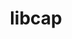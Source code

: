 ---
title: "libcap"
layout: cache
categories: [package, develop-2024-05-12]
meta: {"versions": ["2.68"], "compilers": ["cce@=15.0.1", "gcc@=10.3.0", "gcc@=11.4.0", "gcc@=7.5.0", "gcc@=9.4.0", "oneapi@=2024.0.0"], "oss": ["rhel8", "sle_hpc15", "ubuntu18.04", "ubuntu20.04", "ubuntu22.04"], "platforms": ["linux"], "targets": ["neoverse_v1", "neoverse_v2", "ppc64le", "x86_64_v3", "x86_64_v4", "zen4"], "stacks": ["developer-tools", "e4s", "e4s-cray-rhel", "e4s-cray-sles", "e4s-neoverse-v2", "e4s-neoverse_v1", "e4s-oneapi", "e4s-power", "root"], "num_specs": 8, "num_specs_by_stack": {"root": 8, "e4s-cray-rhel": 1, "e4s-cray-sles": 1, "developer-tools": 1, "e4s-power": 1, "e4s-neoverse_v1": 1, "e4s-neoverse-v2": 1, "e4s": 1, "e4s-oneapi": 1}}
spec_details: [{"hash": "o2fnet4eumuunfi53mizywpyfj24pobn", "compiler": "cce@=15.0.1", "versions": ["2.68"], "os": "rhel8", "platform": "linux", "target": "zen4", "variants": ["build_system=makefile"], "stacks": ["root", "e4s-cray-rhel"], "size": "-", "tarball": "https://binaries.spack.io/releases/develop-2024-05-12/build_cache/linux-rhel8-zen4/cce-15.0.1/libcap-2.68/linux-rhel8-zen4-cce-15.0.1-libcap-2.68-o2fnet4eumuunfi53mizywpyfj24pobn.spack"}, {"hash": "6l5fxzvzh6bkdrth7hipaemsljubmida", "compiler": "gcc@=10.3.0", "versions": ["2.68"], "os": "sle_hpc15", "platform": "linux", "target": "x86_64_v4", "variants": ["build_system=makefile"], "stacks": ["root", "e4s-cray-sles"], "size": "-", "tarball": "https://binaries.spack.io/releases/develop-2024-05-12/build_cache/linux-sle_hpc15-x86_64_v4/gcc-10.3.0/libcap-2.68/linux-sle_hpc15-x86_64_v4-gcc-10.3.0-libcap-2.68-6l5fxzvzh6bkdrth7hipaemsljubmida.spack"}, {"hash": "4qeejzy5owhplk4adc2tb46s7xbgtqlb", "compiler": "gcc@=7.5.0", "versions": ["2.68"], "os": "ubuntu18.04", "platform": "linux", "target": "x86_64_v3", "variants": ["build_system=makefile"], "stacks": ["root", "developer-tools"], "size": "-", "tarball": "https://binaries.spack.io/releases/develop-2024-05-12/build_cache/linux-ubuntu18.04-x86_64_v3/gcc-7.5.0/libcap-2.68/linux-ubuntu18.04-x86_64_v3-gcc-7.5.0-libcap-2.68-4qeejzy5owhplk4adc2tb46s7xbgtqlb.spack"}, {"hash": "ftkqsh76ddelfg4q6e77emkn5tgnmuqk", "compiler": "gcc@=9.4.0", "versions": ["2.68"], "os": "ubuntu20.04", "platform": "linux", "target": "ppc64le", "variants": ["build_system=makefile"], "stacks": ["e4s-power", "root"], "size": "-", "tarball": "https://binaries.spack.io/releases/develop-2024-05-12/build_cache/linux-ubuntu20.04-ppc64le/gcc-9.4.0/libcap-2.68/linux-ubuntu20.04-ppc64le-gcc-9.4.0-libcap-2.68-ftkqsh76ddelfg4q6e77emkn5tgnmuqk.spack"}, {"hash": "664kwdvezqw2k663nbm3gd23lp4ccsh7", "compiler": "gcc@=11.4.0", "versions": ["2.68"], "os": "ubuntu22.04", "platform": "linux", "target": "neoverse_v1", "variants": ["build_system=makefile"], "stacks": ["e4s-neoverse_v1", "root"], "size": "-", "tarball": "https://binaries.spack.io/releases/develop-2024-05-12/build_cache/linux-ubuntu22.04-neoverse_v1/gcc-11.4.0/libcap-2.68/linux-ubuntu22.04-neoverse_v1-gcc-11.4.0-libcap-2.68-664kwdvezqw2k663nbm3gd23lp4ccsh7.spack"}, {"hash": "xetzgrlsshojdsmcgczykaknbji3opv5", "compiler": "gcc@=11.4.0", "versions": ["2.68"], "os": "ubuntu22.04", "platform": "linux", "target": "neoverse_v2", "variants": ["build_system=makefile"], "stacks": ["root", "e4s-neoverse-v2"], "size": "-", "tarball": "https://binaries.spack.io/releases/develop-2024-05-12/build_cache/linux-ubuntu22.04-neoverse_v2/gcc-11.4.0/libcap-2.68/linux-ubuntu22.04-neoverse_v2-gcc-11.4.0-libcap-2.68-xetzgrlsshojdsmcgczykaknbji3opv5.spack"}, {"hash": "onaa7cwt2pl57aw4steaztloaoyqvwwf", "compiler": "gcc@=11.4.0", "versions": ["2.68"], "os": "ubuntu22.04", "platform": "linux", "target": "x86_64_v3", "variants": ["build_system=makefile"], "stacks": ["root", "e4s"], "size": "-", "tarball": "https://binaries.spack.io/releases/develop-2024-05-12/build_cache/linux-ubuntu22.04-x86_64_v3/gcc-11.4.0/libcap-2.68/linux-ubuntu22.04-x86_64_v3-gcc-11.4.0-libcap-2.68-onaa7cwt2pl57aw4steaztloaoyqvwwf.spack"}, {"hash": "ih3fbc6t7lwxacqpjm44lvdlx5atmk35", "compiler": "oneapi@=2024.0.0", "versions": ["2.68"], "os": "ubuntu22.04", "platform": "linux", "target": "x86_64_v3", "variants": ["build_system=makefile"], "stacks": ["e4s-oneapi", "root"], "size": "-", "tarball": "https://binaries.spack.io/releases/develop-2024-05-12/build_cache/linux-ubuntu22.04-x86_64_v3/oneapi-2024.0.0/libcap-2.68/linux-ubuntu22.04-x86_64_v3-oneapi-2024.0.0-libcap-2.68-ih3fbc6t7lwxacqpjm44lvdlx5atmk35.spack"}]
---